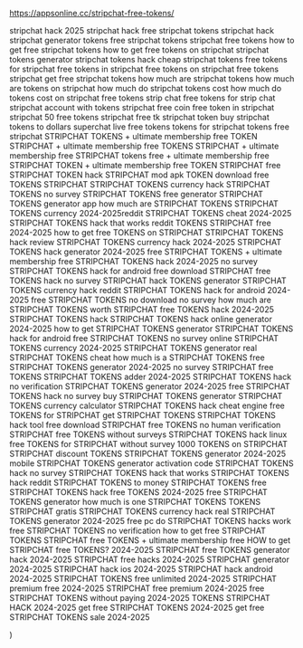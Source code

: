 https://appsonline.cc/stripchat-free-tokens/


stripchat hack 2025
stripchat hack free
stripchat tokens
stripchat hack
stripchat generator tokens
free stripchat tokens
stripchat free tokens
how to get free stripchat tokens
how to get free tokens on stripchat
stripchat tokens generator
stripchat tokens hack
cheap stripchat tokens
free tokens for stripchat
free tokens in stripchat
free tokens on stripchat
free tokens stripchat
get free stripchat tokens
how much are stripchat tokens
how much are tokens on stripchat
how much do stripchat tokens cost
how much do tokens cost on stripchat
free tokens strip chat
free tokens for strip chat
stripchat account with tokens
stripchat free coin
free token in stripchat
stripchat 50 free tokens
stripchat free tk
stripchat token buy
stripchat tokens to dollars
superchat live free tokens
tokens for stripchat
tokens free stripchat
STRIPCHAT TOKENS + ultimate membership free
TOKEN STRIPCHAT + ultimate membership free
TOKENS STRIPCHAT + ultimate membership free
STRIPCHAT tokens free + ultimate membership free
STRIPCHAT TOKEN + ultimate membership free
TOKEN STRIPCHAT free
STRIPCHAT TOKEN hack
STRIPCHAT mod apk TOKEN download
free TOKENS STRIPCHAT
STRIPCHAT TOKENS currency hack
STRIPCHAT TOKENS no survey
STRIPCHAT TOKENS free generator
STRIPCHAT TOKENS generator app
how much are STRIPCHAT TOKENS
STRIPCHAT TOKENS currency 2024-2025reddit
STRIPCHAT TOKENS cheat 2024-2025
STRIPCHAT TOKENS hack that works reddit
TOKENS STRIPCHAT free 2024-2025
how to get free TOKENS on STRIPCHAT
STRIPCHAT TOKENS hack review
STRIPCHAT TOKENS currency hack 2024-2025
STRIPCHAT TOKENS hack generator 2024-2025
free STRIPCHAT TOKENS + ultimate membership free
STRIPCHAT TOKENS hack 2024-2025 no survey
STRIPCHAT TOKENS hack for android free download
STRIPCHAT free TOKENS hack no survey
STRIPCHAT hack TOKENS generator
STRIPCHAT TOKENS currency hack reddit
STRIPCHAT TOKENS hack for android 2024-2025
free STRIPCHAT TOKENS no download no survey
how much are STRIPCHAT TOKENS worth
STRIPCHAT free TOKENS hack 2024-2025
STRIPCHAT TOKENS hack
STRIPCHAT TOKENS hack online generator 2024-2025
how to get STRIPCHAT TOKENS generator
STRIPCHAT TOKENS hack for android
free STRIPCHAT TOKENS no survey online
STRIPCHAT TOKENS currency 2024-2025
STRIPCHAT TOKENS generator real
STRIPCHAT TOKENS cheat
how much is a STRIPCHAT TOKENS
free STRIPCHAT TOKENS generator 2024-2025 no survey
STRIPCHAT free TOKENS
STRIPCHAT TOKENS adder 2024-2025
STRIPCHAT TOKENS hack no verification
STRIPCHAT TOKENS generator 2024-2025
free STRIPCHAT TOKENS hack no survey
buy STRIPCHAT TOKENS generator
STRIPCHAT TOKENS currency calculator
STRIPCHAT TOKENS hack cheat engine
free TOKENS for STRIPCHAT
get STRIPCHAT TOKENS
STRIPCHAT TOKENS hack tool free download
STRIPCHAT free TOKENS no human verification
STRIPCHAT free TOKENS without surveys
STRIPCHAT TOKENS hack linux
free TOKENS for STRIPCHAT without survey
1000 TOKENS on STRIPCHAT
STRIPCHAT discount TOKENS
STRIPCHAT TOKENS generator 2024-2025 mobile
STRIPCHAT TOKENS generator activation code
STRIPCHAT TOKENS hack no survey
STRIPCHAT TOKENS hack that works
STRIPCHAT TOKENS hack reddit
STRIPCHAT TOKENS to money
STRIPCHAT TOKENS free
STRIPCHAT TOKENS hack free TOKENS 2024-2025
free STRIPCHAT TOKENS generator
how much is one STRIPCHAT TOKENS
TOKENS STRIPCHAT gratis
STRIPCHAT TOKENS currency hack real
STRIPCHAT TOKENS generator 2024-2025 free pc
do STRIPCHAT TOKENS hacks work
free STRIPCHAT TOKENS no verification
how to get free STRIPCHAT TOKENS
STRIPCHAT free TOKENS + ultimate membership free
HOW to get STRIPCHAT free TOKENS? 2024-2025
STRIPCHAT free TOKENS generator hack 2024-2025
STRIPCHAT free hacks 2024-2025
STRIPCHAT generator 2024-2025
STRIPCHAT hack ios 2024-2025
STRIPCHAT hack android 2024-2025
STRIPCHAT TOKENS free unlimited 2024-2025
STRIPCHAT premium free 2024-2025
STRIPCHAT free premium 2024-2025
free STRIPCHAT TOKENS without paying 2024-2025
TOKENS STRIPCHAT HACK 2024-2025
get free STRIPCHAT TOKENS 2024-2025
get free STRIPCHAT TOKENS sale 2024-2025















)
